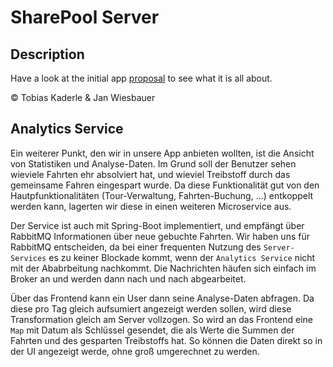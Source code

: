 # SharePool Server

## Description

Have a look at the initial app [proposal](PROPOSAL.md) to see what it is all about.

&copy; Tobias Kaderle & Jan Wiesbauer

## Analytics Service
Ein weiterer Punkt, den wir in unsere App anbieten wollten, ist die Ansicht von Statistiken und Analyse-Daten. Im Grund soll der Benutzer sehen wieviele Fahrten ehr absolviert hat, und wieviel Treibstoff durch das gemeinsame Fahren eingespart wurde. Da diese Funktionalität gut von den Hautpfunktionalitäten (Tour-Verwaltung, Fahrten-Buchung, ...) entkoppelt werden kann, lagerten wir diese in einen weiteren Microservice aus.

Der Service ist auch mit Spring-Boot implementiert, und empfängt über RabbitMQ Informationen über neue gebuchte Fahrten. Wir haben uns für RabbitMQ entscheiden, da bei einer frequenten Nutzung des `Server-Services` es zu keiner Blockade kommt, wenn der `Analytics Service` nicht mit der Ababrbeitung nachkommt. Die Nachrichten häufen sich einfach im Broker an und werden dann nach und nach abgearbeitet.

Über das Frontend kann ein User dann seine Analyse-Daten abfragen. Da diese pro Tag gleich aufsumiert angezeigt werden sollen, wird diese Transformation gleich am Server vollzogen. So wird an das Frontend eine `Map` mit Datum als Schlüssel gesendet, die als Werte die Summen der Fahrten und des gesparten Treibstoffs hat. So können die Daten direkt so in der UI angezeigt werde, ohne groß umgerechnet zu werden.